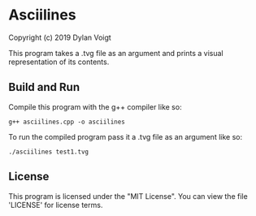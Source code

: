 # Asciilines
Copyright (c) 2019 Dylan Voigt

This program takes a .tvg file as an argument and prints a visual representation of its contents. 

## Build and Run
Compile this program with the g++ compiler like so:

	g++ asciilines.cpp -o asciilines

To run the compiled program pass it a .tvg file as an argument like so:

	./asciilines test1.tvg

## License

This program is licensed under the "MIT License". You can view the file 'LICENSE' for license terms.
